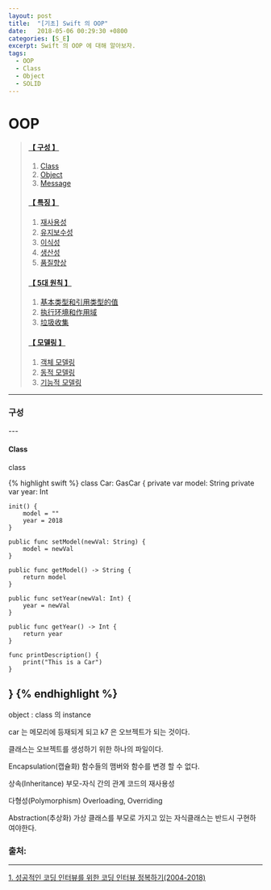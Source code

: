 ```yaml
---
layout: post
title:  "[기초] Swift 의 OOP"
date:   2018-05-06 00:29:30 +0800
categories: [S_E]
excerpt: Swift 의 OOP 에 대해 알아보자.
tags:
  - OOP
  - Class
  - Object
  - SOLID
---
```


# OOP
>#### [【 구성 】](#chapter1)
>1. [Class](#chapter1-1)
>2. [Object](#chapter1-2)
>3. [Message](#chapter1-3)
>
>#### [【 특징 】](#chapter2)
>1. [재사용성](#chapter2-1)
>2. [유지보수성](#chapter2-2)
>3. [이식성](#chapter2-3)
>3. [생산성](#chapter2-3)
>3. [품질향상](#chapter2-3)
>
>#### [【 5대 원칙 】](#chapter3)
>1. [基本类型和引用类型的值](#chapter4-1)
>2. [执行环境和作用域](#chapter4-2)
>3. [垃圾收集](#chapter4-3)
>
>#### [【 모델링 】](#chapter4)
>1. [객체 모델링](#chapter4-1)
>2. [동적 모델링](#chapter4-1)
>3. [기능적 모델링](#chapter4-1)
>
---

<h3 id="chapter1"> 구성 </h3>
---

<h4 id="chapter1-1">Class</h4>
class

{% highlight swift %}
class Car: GasCar {
    private var model: String
    private var year: Int
    
    init() {
        model = ""
        year = 2018
    }
    
    public func setModel(newVal: String) {
        model = newVal
    }
    
    public func getModel() -> String {
        return model
    }
    
    public func setYear(newVal: Int) {
        year = newVal
    }
    
    public func getYear() -> Int {
        return year
    }

    func printDescription() {
        print("This is a Car")
    }
}
{% endhighlight %}
---
object : class 의 instance

car 는 메모리에 등재되게 되고
k7 은 오브젝트가 되는 것이다.

클래스는 오브젝트를 생성하기 위한 하나의 파일이다.

Encapsulation(캡슐화)
함수들의 맴버와 함수를 변경 할 수 없다.




상속(Inheritance)
부모-자식 간의 관계 코드의 재사용성

다형성(Polymorphism)
Overloading, Overriding

Abstraction(추상화)
가상 클래스를 부모로 가지고 있는 자식클래스는 반드시 구현하여야한다.

### 출처:

---

[1. 성공적인 코딩 인터뷰를 위한 코딩 인터뷰 정복하기(2004-2018)](https://www.inflearn.com/course/코딩-인터뷰/?error=login)